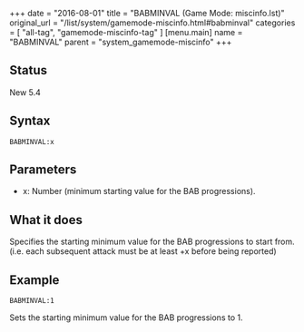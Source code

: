 +++
date = "2016-08-01"
title = "BABMINVAL (Game Mode: miscinfo.lst)"
original_url = "/list/system/gamemode-miscinfo.html#babminval"
categories = [ "all-tag", "gamemode-miscinfo-tag" ]
[menu.main]
    name = "BABMINVAL"
    parent = "system_gamemode-miscinfo"
+++

## Status

New 5.4

## Syntax

`BABMINVAL:x`

## Parameters

-   x: Number (minimum starting value for the
    BAB progressions).



What it does
------------

Specifies the starting minimum value for the BAB progressions to start
from. (i.e. each subsequent attack must be at least +x before being
reported)

Example
-------

`BABMINVAL:1`

Sets the starting minimum value for the BAB progressions to 1.



